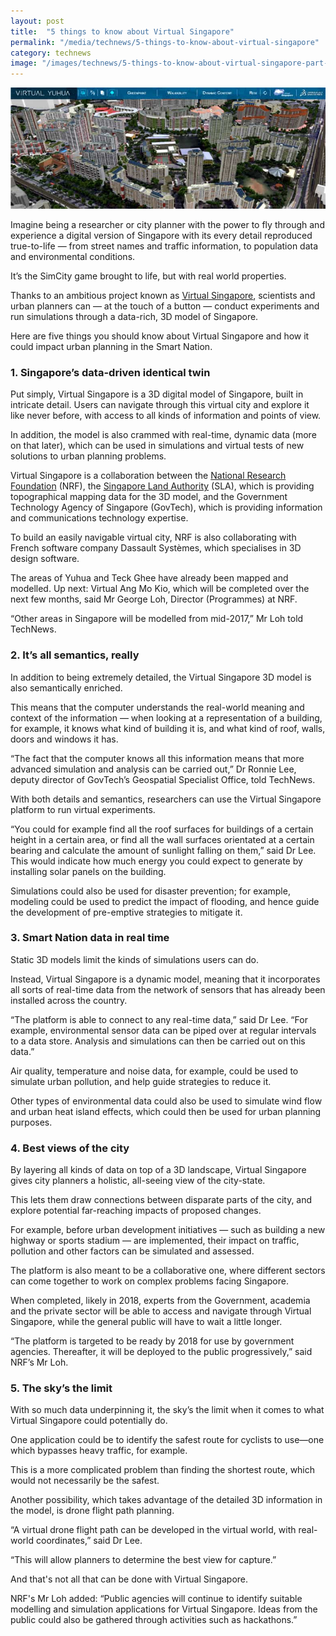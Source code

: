```yaml
---
layout: post
title:  "5 things to know about Virtual Singapore"
permalink: "/media/technews/5-things-to-know-about-virtual-singapore"
category: technews
image: "/images/technews/5-things-to-know-about-virtual-singapore-part-1.png"
---
```


![5 things to know about virtual singapore](/images/technews/5-things-to-know-about-virtual-singapore-part-1.png)

Imagine being a researcher or city planner with the power to fly through and experience a digital version of Singapore with its every detail reproduced true-to-life — from street names and traffic information, to population data and environmental conditions.

It’s the SimCity game brought to life, but with real world properties.

Thanks to an ambitious project known as [Virtual Singapore](https://www.nrf.gov.sg/programmes/virtual-singapore), scientists and urban planners can — at the touch of a button — conduct experiments and run simulations through a data-rich, 3D model of Singapore.

Here are five things you should know about Virtual Singapore and how it could impact urban planning in the Smart Nation.

### **1. Singapore’s data-driven identical twin**
Put simply, Virtual Singapore is a 3D digital model of Singapore, built in intricate detail. Users can navigate through this virtual city and explore it like never before, with access to all kinds of information and points of view.

In addition, the model is also crammed with real-time, dynamic data (more on that later), which can be used in simulations and virtual tests of new solutions to urban planning problems.

Virtual Singapore is a collaboration between the [National Research Foundation](https://www.nrf.gov.sg/programmes/virtual-singapore) (NRF), the [Singapore Land Authority](https://www.sla.gov.sg/) (SLA), which is providing topographical mapping data for the 3D model, and the Government Technology Agency of Singapore (GovTech), which is providing information and communications technology expertise.

To build an easily navigable virtual city, NRF is also collaborating with French software company Dassault Systèmes, which specialises in 3D design software.

The areas of Yuhua and Teck Ghee have already been mapped and modelled. Up next: Virtual Ang Mo Kio, which will be completed over the next few months, said Mr George Loh, Director (Programmes) at NRF.

“Other areas in Singapore will be modelled from mid-2017,” Mr Loh told TechNews. 

### **2. It’s all semantics, really**
In addition to being extremely detailed, the Virtual Singapore 3D model is also semantically enriched.

This means that the computer understands the real-world meaning and context of the information — when looking at a representation of a building, for example, it knows what kind of building it is, and what kind of roof, walls, doors and windows it has.

“The fact that the computer knows all this information means that more advanced simulation and analysis can be carried out,” Dr Ronnie Lee, deputy director of GovTech’s Geospatial Specialist Office, told TechNews.

With both details and semantics, researchers can use the Virtual Singapore platform to run virtual experiments.

“You could for example find all the roof surfaces for buildings of a certain height in a certain area, or find all the wall surfaces orientated at a certain bearing and calculate the amount of sunlight falling on them,” said Dr Lee. This would indicate how much energy you could expect to generate by installing solar panels on the building.

Simulations could also be used for disaster prevention; for example, modeling could be used to predict the impact of flooding, and hence guide the development of pre-emptive strategies to mitigate it.  

### **3. Smart Nation data in real time**
Static 3D models limit the kinds of simulations users can do.

Instead, Virtual Singapore is a dynamic model, meaning that it incorporates all sorts of real-time data from the network of sensors that has already been installed across the country.

“The platform is able to connect to any real-time data,” said Dr Lee. “For example, environmental sensor data can be piped over at regular intervals to a data store. Analysis and simulations can then be carried out on this data.”

Air quality, temperature and noise data, for example, could be used to simulate urban pollution, and help guide strategies to reduce it.

Other types of environmental data could also be used to simulate wind flow and urban heat island effects, which could then be used for urban planning purposes.

### **4. Best views of the city**
By layering all kinds of data on top of a 3D landscape, Virtual Singapore gives city planners a holistic, all-seeing view of the city-state.

This lets them draw connections between disparate parts of the city, and explore potential far-reaching impacts of proposed changes.

For example, before urban development initiatives — such as building a new highway or sports stadium — are implemented, their impact on traffic, pollution and other factors can be simulated and assessed.

The platform is also meant to be a collaborative one, where different sectors can come together to work on complex problems facing Singapore.

When completed, likely in 2018, experts from the Government, academia and the private sector will be able to access and navigate through Virtual Singapore, while the general public will have to wait a little longer.

“The platform is targeted to be ready by 2018 for use by government agencies. Thereafter, it will be deployed to the public progressively,” said NRF’s Mr Loh. 

### **5. The sky’s the limit**
With so much data underpinning it, the sky’s the limit when it comes to what Virtual Singapore could potentially do.

One application could be to identify the safest route for cyclists to use—one which bypasses heavy traffic, for example.

This is a more complicated problem than finding the shortest route, which would not necessarily be the safest.

Another possibility, which takes advantage of the detailed 3D information in the model, is drone flight path planning.

“A virtual drone flight path can be developed in the virtual world, with real-world coordinates,” said Dr Lee.

“This will allow planners to determine the best view for capture.”

And that's not all that can be done with Virtual Singapore.

NRF's Mr Loh added: “Public agencies will continue to identify suitable modelling and simulation applications for Virtual Singapore. Ideas from the public could also be gathered through activities such as hackathons.”
